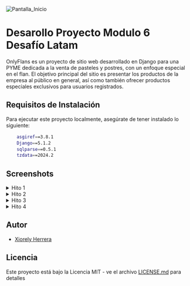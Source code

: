 ![Pantalla_Inicio](onlyflans/Hito4/Indice_1_de_2.png)


# Desarollo Proyecto Modulo 6 Desafío Latam

OnlyFlans es un proyecto de sitio web desarrollado en Django para una PYME dedicada a la venta de pasteles y postres, con un enfoque especial en el flan. El objetivo principal del sitio es presentar los productos de la empresa al público en general, así como también ofrecer productos especiales exclusivos para usuarios registrados.

## Requisitos de Instalación

Para ejecutar este proyecto localmente, asegúrate de tener instalado lo siguiente:

```bash
    asgiref==3.8.1
    Django==5.1.2
    sqlparse==0.5.1
    tzdata==2024.2
```


## Screenshots
<details>

<summary>Hito 1</summary>

![App Screenshot](Hito1/requerimiento1.jpg)
![App Screenshot](Hito1/requerimiento2.jpg)
![App Screenshot](Hito1/requerimiento3.jpg)
![App Screenshot](Hito1/requerimiento4.jpg)

</details>

<details>
<summary>Hito 2</summary>
    
![App Screenshot](Hito2/Indice.jpg)
![App Screenshot](Hito2/Acerca.jpg)
![App Screenshot](Hito2/Bienvenido.jpg)
![App Screenshot](Hito2/Indice2.jpg)
![App Screenshot](Hito2/Acerca2.jpg)
![App Screenshot](Hito2/Bienvenido2.jpg)
![App Screenshot](Hito2/colapse.jpg)
    
</details>

<details>
<summary>Hito 3</summary>
    
![App Screenshot](Hito3/Requerimiento1.jpg)
![App Screenshot](Hito3/Requerimiento2.jpg)
![App Screenshot](Hito3/Inicio con filtros.jpg)
![App Screenshot](Hito3/bienvenido_sin_filtros.jpg)
![App Screenshot](Hito3/Formulario_Contacto.jpg)
![App Screenshot](Hito3/Mensaje_enviado_con_exito.jpg)
![App Screenshot](Hito3/error_por_email_invalido.jpg)
![App Screenshot](Hito3/Contact_forms_admin.jpg)
    
</details>

<details>
<summary>Hito 4</summary>
    
![App Screenshot](Hito4/Indice_1_de_2.png)
![App Screenshot](Hito4/Indice_2_de_2.png)
![App Screenshot](Hito4/formulario_registro.png)
![App Screenshot](Hito4/formulario_login.png)
![App Screenshot](Hito4/registro_exitoso.png)
![App Screenshot](Hito4/bienvenido_1_de_2.png)
![App Screenshot](Hito4/bienvenido_2_de_2.png)
![App Screenshot](Hito4/usuarios_registrados.png)
    
</details>

## Autor

- [Xiorely Herrera](https://github.com/Xiorelyh)

## Licencia

Este proyecto está bajo la Licencia MIT - ve el archivo [LICENSE.md](LICENSE) para detalles



